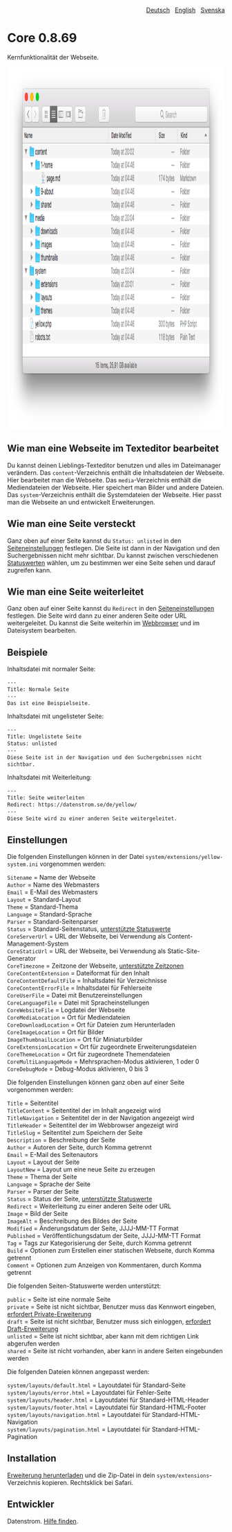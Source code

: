 <p align="right"><a href="README-de.md">Deutsch</a> &nbsp; <a href="README.md">English</a> &nbsp; <a href="README-sv.md">Svenska</a></p>

# Core 0.8.69

Kernfunktionalität der Webseite.

<p align="center"><img src="core-screenshot.png?raw=true" width="795" height="836" alt="Bildschirmfoto"></p>

## Wie man eine Webseite im Texteditor bearbeitet

Du kannst deinen Lieblings-Texteditor benutzen und alles im Dateimanager verändern. Das `content`-Verzeichnis enthält die Inhaltsdateien der Webseite. Hier bearbeitet man die Webseite. Das `media`-Verzeichnis enthält die Mediendateien der Webseite. Hier speichert man Bilder und andere Dateien. Das `system`-Verzeichnis enthält die Systemdateien der Webseite. Hier passt man die Webseite an und entwickelt Erweiterungen.

## Wie man eine Seite versteckt

Ganz oben auf einer Seite kannst du `Status: unlisted` in den [Seiteneinstellungen](#einstellungen-seite) festlegen. Die Seite ist dann in der Navigation und den Suchergebnissen nicht mehr sichtbar. Du kannst zwischen verschiedenen [Statuswerten](#einstellungen-status) wählen, um zu bestimmen wer eine Seite sehen und darauf zugreifen kann.

## Wie man eine Seite weiterleitet

Ganz oben auf einer Seite kannst du `Redirect` in den [Seiteneinstellungen](#einstellungen-seite) festlegen. Die Seite wird dann zu einer anderen Seite oder URL weitergeleitet. Du kannst die Seite weiterhin im [Webbrowser](https://github.com/datenstrom/yellow-extensions/tree/master/source/edit/README-de.md) und im Dateisystem bearbeiten.

## Beispiele

Inhaltsdatei mit normaler Seite:

    ---
    Title: Normale Seite
    ---
    Das ist eine Beispielseite.

Inhaltsdatei mit ungelisteter Seite:

    ---
    Title: Ungelistete Seite
    Status: unlisted
    ---
    Diese Seite ist in der Navigation und den Suchergebnissen nicht sichtbar.

Inhaltsdatei mit Weiterleitung:

    ---
    Title: Seite weiterleiten
    Redirect: https://datenstrom.se/de/yellow/
    ---
    Diese Seite wird zu einer anderen Seite weitergeleitet.

## Einstellungen

<a id="einstellungen-system"></a>Die folgenden Einstellungen können in der Datei `system/extensions/yellow-system.ini` vorgenommen werden:

`Sitename` = Name der Webseite  
`Author` = Name des Webmasters  
`Email` = E-Mail des Webmasters  
`Layout` = Standard-Layout  
`Theme` = Standard-Thema  
`Language` = Standard-Sprache  
`Parser` = Standard-Seitenparser  
`Status` = Standard-Seitenstatus, [unterstützte Statuswerte](#einstellungen-status)  
`CoreServerUrl` = URL der Webseite, bei Verwendung als Content-Management-System  
`CoreStaticUrl` = URL der Webseite, bei Verwendung als Static-Site-Generator  
`CoreTimezone` = Zeitzone der Webseite, [unterstützte Zeitzonen](https://www.php.net/manual/de/timezones.php)  
`CoreContentExtension` = Dateiformat für den Inhalt  
`CoreContentDefaultFile` = Inhaltsdatei für Verzeichnisse  
`CoreContentErrorFile` =  Inhaltsdatei für Fehlerseite  
`CoreUserFile` = Datei mit Benutzereinstellungen  
`CoreLanguageFile` = Datei mit Spracheinstellungen  
`CoreWebsiteFile` = Logdatei der Webseite  
`CoreMediaLocation` = Ort für Mediendateien  
`CoreDownloadLocation` = Ort für Dateien zum Herunterladen  
`CoreImageLocation` = Ort für Bilder  
`ImageThumbnailLocation` = Ort für Miniaturbilder  
`CoreExtensionLocation` = Ort für zugeordnete Erweiterungsdateien  
`CoreThemeLocation` = Ort für zugeordnete Themendateien  
`CoreMultiLanguageMode` = Mehrsprachen-Modus aktivieren, 1 oder 0  
`CoreDebugMode` = Debug-Modus aktivieren, 0 bis 3  

<a id="einstellungen-seite"></a>Die folgenden Einstellungen können ganz oben auf einer Seite vorgenommen werden:

`Title` = Seitentitel  
`TitleContent` = Seitentitel der im Inhalt angezeigt wird  
`TitleNavigation` = Seitentitel der in der Navigation angezeigt wird  
`TitleHeader` = Seitentitel der im Webbrowser angezeigt wird  
`TitleSlug` = Seitentitel zum Speichern der Seite  
`Description` = Beschreibung der Seite  
`Author` = Autoren der Seite, durch Komma getrennt  
`Email` = E-Mail des Seitenautors  
`Layout` = Layout der Seite  
`LayoutNew` = Layout um eine neue Seite zu erzeugen  
`Theme` = Thema der Seite  
`Language` = Sprache der Seite  
`Parser` = Parser der Seite  
`Status` = Status der Seite, [unterstützte Statuswerte](#einstellungen-status)  
`Redirect` = Weiterleitung zu einer anderen Seite oder URL  
`Image` = Bild der Seite  
`ImageAlt` = Beschreibung des Bildes der Seite  
`Modified` = Änderungsdatum der Seite, JJJJ-MM-TT Format  
`Published` = Veröffentlichungsdatum der Seite, JJJJ-MM-TT Format  
`Tag` = Tags zur Kategorisierung der Seite, durch Komma getrennt  
`Build` = Optionen zum Erstellen einer statischen Webseite, durch Komma getrennt  
`Comment` = Optionen zum Anzeigen von Kommentaren, durch Komma getrennt  

<a id="einstellungen-status"></a>Die folgenden Seiten-Statuswerte werden unterstützt:

`public` = Seite ist eine normale Seite  
`private` = Seite ist nicht sichtbar, Benutzer muss das Kennwort eingeben, [erfordert Private-Erweiterung](https://github.com/schulle4u/yellow-extensions-schulle4u/tree/master/private/README-de.md)  
`draft` = Seite ist nicht sichtbar, Benutzer muss sich einloggen, [erfordert Draft-Erweiterung](https://github.com/datenstrom/yellow-extensions/tree/master/source/draft/README-de.md)  
`unlisted` = Seite ist nicht sichtbar, aber kann mit dem richtigen Link abgerufen werden  
`shared` = Seite ist nicht vorhanden, aber kann in andere Seiten eingebunden werden  

<a id="einstellungen-files"></a>Die folgenden Dateien können angepasst werden:

`system/layouts/default.html` = Layoutdatei für Standard-Seite  
`system/layouts/error.html` = Layoutdatei für Fehler-Seite  
`system/layouts/header.html` = Layoutdatei für Standard-HTML-Header  
`system/layouts/footer.html` = Layoutdatei für Standard-HTML-Footer  
`system/layouts/navigation.html` = Layoutdatei für Standard-HTML-Navigation  
`system/layouts/pagination.html` = Layoutdatei für Standard-HTML-Pagination  

## Installation

[Erweiterung herunterladen](https://github.com/datenstrom/yellow-extensions/raw/master/zip/core.zip) und die Zip-Datei in dein `system/extensions`-Verzeichnis kopieren. Rechtsklick bei Safari.

## Entwickler

Datenstrom. [Hilfe finden](https://datenstrom.se/de/yellow/help/).
